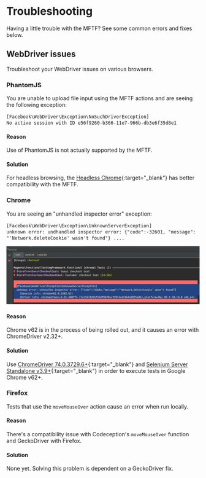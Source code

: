 # Troubleshooting

Having a little trouble with the MFTF? See some common errors and fixes below.

## WebDriver issues

Troubleshoot your WebDriver issues on various browsers.

### PhantomJS

You are unable to upload file input using the MFTF actions and are seeing the following exception:

```terminal
[Facebook\WebDriver\Exception\NoSuchDriverException]
No active session with ID e56f9260-b366-11e7-966b-db3e6f35d8e1
```

#### Reason

Use of PhantomJS is not actually supported by the MFTF.

#### Solution

For headless browsing, the [Headless Chrome][]{:target="\_blank"} has better compatibility with the MFTF.

### Chrome

You are seeing an "unhandled inspector error" exception:

```terminal
[Facebook\WebDriver\Exception\UnknownServerException]
unknown error: undhandled inspector error: {"code":-32601, "message":
"'Network.deleteCookie' wasn't found"} ....
```

![Screenshot with the exception](./img/trouble-chrome232.png)

#### Reason

Chrome v62 is in the process of being rolled out, and it causes an error with ChromeDriver v2.32+.

#### Solution

Use [ChromeDriver 74.0.3729.6+][]{:target="\_blank"} and [Selenium Server Standalone v3.9+][]{:target="\_blank"} in order to execute tests in Google Chrome v62+.

### Firefox

Tests that use the `moveMouseOver` action cause an error when run locally.

#### Reason

There's a compatibility issue with Codeception's `moveMouseOver` function and GeckoDriver with Firefox.

#### Solution

None yet. Solving this problem is dependent on a GeckoDriver fix.

<!-- Link Definitions -->
[Headless Chrome]: https://developers.google.com/web/updates/2017/04/headless-chrome
[ChromeDriver 74.0.3729.6+]: https://chromedriver.storage.googleapis.com/index.html?path=2.33/
[Selenium Server Standalone v3.9+]: http://www.seleniumhq.org/download/
